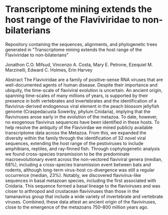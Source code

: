 # Transcriptome mining extends the host range of the Flaviviridae to non-bilaterians
Repository containing the sequences, alignments, and phylogenetic trees generated in "Transcriptome mining extends the host range of the Flaviviridae to non-bilaterians"

Jonathon C.O. Mifsud, Vincenzo A. Costa, Mary E. Petrone, Ezequiel M. Marzinelli, Edward C. Holmes, Erin Harvey

Abstract 
The Flaviviridae are a family of positive-sense RNA viruses that are well-documented agents of human disease. Despite their importance and ubiquity, the time-scale of flaviviral evolution is uncertain. An ancient origin, spanning time-scales of many millions of years, is supported by their presence in both vertebrates and invertebrates and the identification of a flavivirus-derived endogenous viral element in the peach blossom jellyfish genome (Craspedacusta Sowerby, phylum Cnidaria), implying that the flaviviruses arose early in the evolution of the metazoa. To date, however, no exogenous flavivirus sequences have been identified in these hosts. To help resolve the antiquity of the Flavivirdae we mined publicly available transcriptome data across the Metazoa. From this, we expanded the diversity within the family through the identification of 32 novel viral sequences, extending the host range of the pestiviruses to include amphibians, reptiles, and ray-finned fish. Through cophylogenetic analysis we found cross-species transmission to be the predominate macroevolutionary event across the non-vectored flaviviral genera (median, 68%), including a cross-species transmission event between bats and rodents, although long-term virus-host co-divergence was still a regular occurrence (median, 23%). Notably, we discovered flavivirus-like sequences in basal metazoan species, including the first associated with Cnidaria. This sequence formed a basal lineage to the flaviviruses and was closer to arthropod and crustacean flaviviruses than those in the tamanavirus group that include a wide variety of invertebrate and vertebrate viruses. Combined, these data attest an ancient origin of the flaviviruses, close to the emergence of the metazoans 750–800 million years ago.
